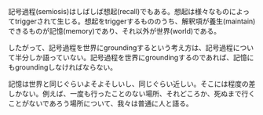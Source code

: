 記号過程(semiosis)はしばしば想起(recall)でもある。想起は様々なものによってtriggerされて生じる。想起をtriggerするもののうち、解釈項が養生(maintain)できるものが記憶(memory)であり、それ以外が世界(world)である。

したがって、記号過程を世界にgroundingするという考え方は、記号過程について半分しか語っていない。記号過程を世界にgroundingするのであれば、記憶にもgroundingしなければならない。

記憶は世界と同じぐらいよそよそしいし、同じぐらい近しい。そこには程度の差しかない。例えば、一度も行ったことのない場所、それどころか、死ぬまで行くことがないであろう場所について、我々は普通に人と語る。
